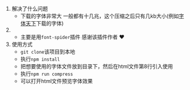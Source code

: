 1. 解决了什么问题
	- 下载的字体非常大 一般都有十几兆，这个压缩之后只有几kb大小(例如[字体天下](https://www.fonts.net.cn/font-35942188604.html)下载的字体)
2. - 主要是用`font-spider`插件 感谢该插件作者 ♥️
3. 使用方式
	- `git clone`该项目到本地
	- 执行`npm install`
	- 把想要使用的字体文件放到目录下，然后在html文件第8行引入使用
	- 执行`npm run compress`
	- 可以打开html文件预览字体效果